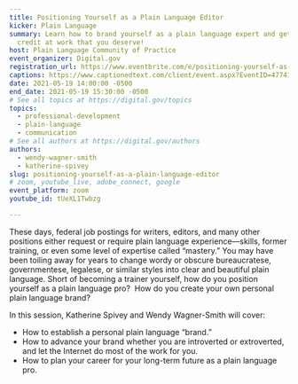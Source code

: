 ```yaml
---
title: Positioning Yourself as a Plain Language Editor
kicker: Plain Language
summary: Learn how to brand yourself as a plain language expert and get the
  credit at work that you deserve!
host: Plain Language Community of Practice
event_organizer: Digital.gov
registration_url: https://www.eventbrite.com/e/positioning-yourself-as-a-plain-language-editor-tickets-152004177587
captions: https://www.captionedtext.com/client/event.aspx?EventID=4774183&CustomerID=321
date: 2021-05-19 14:00:00 -0500
end_date: 2021-05-19 15:30:00 -0500
# See all topics at https://digital.gov/topics
topics:
  - professional-development
  - plain-language
  - communication
# See all authors at https://digital.gov/authors
authors:
  - wendy-wagner-smith
  - katherine-spivey
slug: positioning-yourself-as-a-plain-language-editor
# zoom, youtube_live, adobe_connect, google
event_platform: zoom
youtube_id: tUeXL1Twbzg

---
```


These days, federal job postings for writers, editors, and many other positions either request or require plain language experience—skills, former training, or even some level of expertise called “mastery.” You may have been toiling away for years to change wordy or obscure bureaucratese, governmentese, legalese, or similar styles into clear and beautiful plain language. Short of becoming a trainer yourself, how do you position yourself as a plain language pro?  How do you create your own personal plain language brand?

In this session, Katherine Spivey and Wendy Wagner-Smith will cover: 

* How to establish a personal plain language “brand.”
* How to advance your brand whether you are introverted or extroverted, and let the Internet do most of the work for you.
* How to plan your career for your long-term future as a plain language pro.
